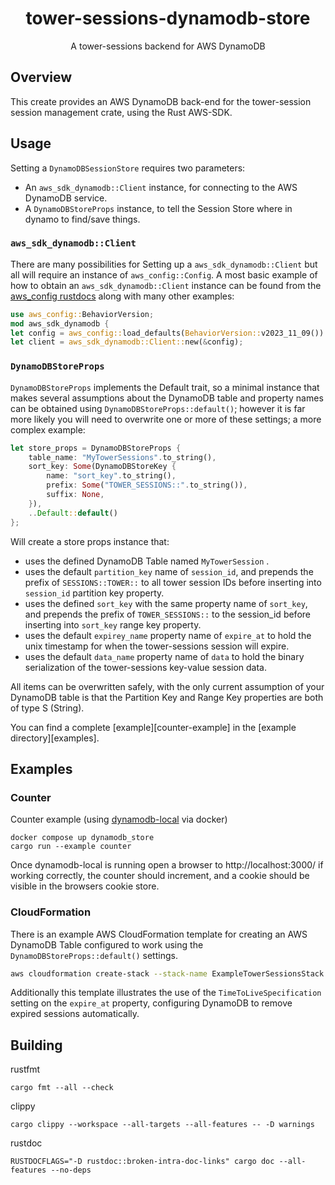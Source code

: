 <h1 align="center">
    tower-sessions-dynamodb-store
</h1>

<p align="center">
    A tower-sessions backend for AWS DynamoDB
</p>

## Overview

This create provides an AWS DynamoDB back-end for the tower-session session management crate, using the Rust AWS-SDK.

## Usage

Setting a `DynamoDBSessionStore` requires two parameters:
 - An `aws_sdk_dynamodb::Client` instance, for connecting to the AWS DynamoDB service.
 - A `DynamoDBStoreProps` instance, to tell the Session Store where in dynamo to find/save things.

### `aws_sdk_dynamodb::Client`
There are many possibilities for Setting up a `aws_sdk_dynamodb::Client` but all will require an instance of
`aws_config::Config`. A most basic example of how to obtain an `aws_sdk_dynamodb::Client` instance can be found
from the [aws_config rustdocs](https://docs.rs/aws-config/latest/aws_config/) along with many other examples:

```rust
use aws_config::BehaviorVersion;
mod aws_sdk_dynamodb {
let config = aws_config::load_defaults(BehaviorVersion::v2023_11_09()).await;
let client = aws_sdk_dynamodb::Client::new(&config);
```

### `DynamoDBStoreProps`
`DynamoDBStoreProps` implements the Default trait, so a minimal instance that makes several assumptions about the
DynamoDB table and property names can be obtained using `DynamoDBStoreProps::default()`; however it is far more likely you
will need to overwrite one or more of these settings; a more complex example:

```rust
let store_props = DynamoDBStoreProps {
    table_name: "MyTowerSessions".to_string(),
    sort_key: Some(DynamoDBStoreKey {
        name: "sort_key".to_string(),
        prefix: Some("TOWER_SESSIONS::".to_string()),
        suffix: None,
    }),
    ..Default::default()
};
```

Will create a store props instance that:
 - uses the defined DynamoDB Table named `MyTowerSession` .
 - uses the default `partition_key` name of `session_id`, and prepends the prefix of `SESSIONS::TOWER::` to all tower session IDs before inserting into `session_id` partition key property.
 - uses the defined `sort_key` with the same property name of `sort_key`, and prepends the prefix of `TOWER_SESSIONS::` to the session_id before inserting into `sort_key` range key property.
 - uses the default `expirey_name` property name of `expire_at` to hold the unix timestamp for when the tower-sessions session will expire.
 - uses the default `data_name` property name of `data` to hold the binary serialization of the tower-sessions key-value session data.

All items can be overwritten safely, with the only current assumption of your DynamoDB table is that the Partition Key and Range Key properties are both of type S (String).


You can find a complete [example][counter-example] in the [example directory][examples].


## Examples

### Counter
Counter example (using [dynamodb-local](https://docs.aws.amazon.com/amazondynamodb/latest/developerguide/DynamoDBLocal.DownloadingAndRunning.html) via docker)

```
docker compose up dynamodb_store
cargo run --example counter
```

Once dynamodb-local is running open a browser to http://localhost:3000/ if working correctly, the counter should increment,
and a cookie should be visible in the browsers cookie store.

### CloudFormation

There is an example AWS CloudFormation template for creating an AWS DynamoDB Table configured to work using the `DynamoDBStoreProps::default()` settings.

```bash
aws cloudformation create-stack --stack-name ExampleTowerSessionsStack --template-body file:///$PWD/examples/example-table-cfn.yml
```

Additionally this template illustrates the use of the `TimeToLiveSpecification` setting on the `expire_at` property,
configuring DynamoDB to remove expired sessions automatically.

## Building

rustfmt
```
cargo fmt --all --check
```

clippy
```
cargo clippy --workspace --all-targets --all-features -- -D warnings
```

rustdoc
```
RUSTDOCFLAGS="-D rustdoc::broken-intra-doc-links" cargo doc --all-features --no-deps
```

